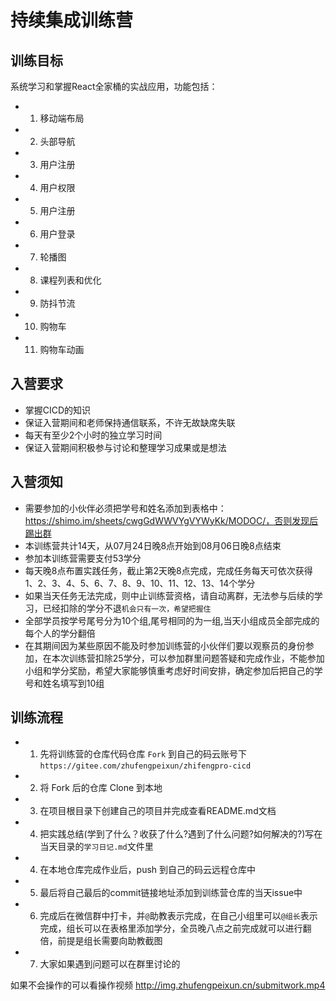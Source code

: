 # 持续集成训练营

## 训练目标
系统学习和掌握React全家桶的实战应用，功能包括： 

- 1. 移动端布局
- 2. 头部导航
- 3. 用户注册
- 4. 用户权限
- 5. 用户注册
- 6. 用户登录
- 7. 轮播图
- 8. 课程列表和优化
- 9. 防抖节流
- 10. 购物车
- 11. 购物车动画

## 入营要求
- 掌握CICD的知识
- 保证入营期间和老师保持通信联系，不许无故缺席失联
- 每天有至少2个小时的独立学习时间
- 保证入营期间积极参与讨论和整理学习成果或是想法

## 入营须知
- 需要参加的小伙伴必须把学号和姓名添加到表格中：https://shimo.im/sheets/cwgGdWWVYgVYWyKk/MODOC/，否则发现后踢出群
- 本训练营共计14天，从07月24日晚8点开始到08月06日晚8点结束 
- 参加本训练营需要支付53学分
- 每天晚8点布置实践任务，截止第2天晚8点完成，完成任务每天可依次获得 1、2、3、4、5、6、7、8、9、10、11、12、13、14个学分
- 如果当天任务无法完成，则中止训练营资格，请自动离群，无法参与后续的学习，已经扣除的学分不退`机会只有一次，希望把握住`
- 全部学员按学号尾号分为10个组,尾号相同的为一组,当天小组成员全部完成的每个人的学分翻倍
- 在其期间因为某些原因不能及时参加训练营的小伙伴们要以观察员的身份参加，在本次训练营扣除25学分，可以参加群里问题答疑和完成作业，不能参加小组和学分奖励，希望大家能够慎重考虑好时间安排，确定参加后把自己的学号和姓名填写到10组

## 训练流程
- 1. 先将训练营的仓库代码仓库 `Fork` 到自己的码云账号下 `https://gitee.com/zhufengpeixun/zhifengpro-cicd`
- 2. 将 Fork 后的仓库 Clone 到本地
- 3. 在项目根目录下创建自己的项目并完成查看README.md文档
- 4. 把实践总结(学到了什么？收获了什么?遇到了什么问题?如何解决的?)写在当天目录的`学习日记.md`文件里
- 4. 在本地仓库完成作业后，push 到自己的码云远程仓库中
- 5. 最后将自己最后的commit链接地址添加到训练营仓库的当天issue中
- 6. 完成后在微信群中打卡，并`@`助教表示完成，在自己小组里可以`@组长`表示完成，组长可以在表格里添加学分，全员晚八点之前完成就可以进行翻倍，前提是组长需要向助教截图
- 7. 大家如果遇到问题可以在群里讨论的

如果不会操作的可以看操作视频  http://img.zhufengpeixun.cn/submitwork.mp4



